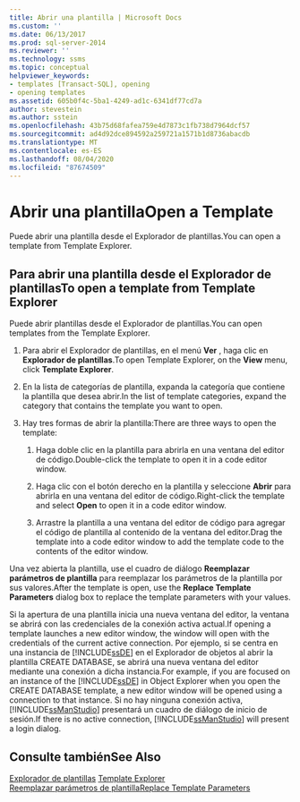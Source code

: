 ```yaml
---
title: Abrir una plantilla | Microsoft Docs
ms.custom: ''
ms.date: 06/13/2017
ms.prod: sql-server-2014
ms.reviewer: ''
ms.technology: ssms
ms.topic: conceptual
helpviewer_keywords:
- templates [Transact-SQL], opening
- opening templates
ms.assetid: 605b0f4c-5ba1-4249-ad1c-6341df77cd7a
author: stevestein
ms.author: sstein
ms.openlocfilehash: 43b75d68fafea759e4d7873c1fb738d7964dcf57
ms.sourcegitcommit: ad4d92dce894592a259721a1571b1d8736abacdb
ms.translationtype: MT
ms.contentlocale: es-ES
ms.lasthandoff: 08/04/2020
ms.locfileid: "87674509"
---
```

# <a name="open-a-template"></a><span data-ttu-id="09457-102">Abrir una plantilla</span><span class="sxs-lookup"><span data-stu-id="09457-102">Open a Template</span></span>
  <span data-ttu-id="09457-103">Puede abrir una plantilla desde el Explorador de plantillas.</span><span class="sxs-lookup"><span data-stu-id="09457-103">You can open a template from Template Explorer.</span></span>  
  
## <a name="to-open-a-template-from-template-explorer"></a><span data-ttu-id="09457-104">Para abrir una plantilla desde el Explorador de plantillas</span><span class="sxs-lookup"><span data-stu-id="09457-104">To open a template from Template Explorer</span></span>  
 <span data-ttu-id="09457-105">Puede abrir plantillas desde el Explorador de plantillas.</span><span class="sxs-lookup"><span data-stu-id="09457-105">You can open templates from the Template Explorer.</span></span>  
  
1.  <span data-ttu-id="09457-106">Para abrir el Explorador de plantillas, en el menú **Ver** , haga clic en **Explorador de plantillas**.</span><span class="sxs-lookup"><span data-stu-id="09457-106">To open Template Explorer, on the **View** menu, click **Template Explorer**.</span></span>  
  
2.  <span data-ttu-id="09457-107">En la lista de categorías de plantilla, expanda la categoría que contiene la plantilla que desea abrir.</span><span class="sxs-lookup"><span data-stu-id="09457-107">In the list of template categories, expand the category that contains the template you want to open.</span></span>  
  
3.  <span data-ttu-id="09457-108">Hay tres formas de abrir la plantilla:</span><span class="sxs-lookup"><span data-stu-id="09457-108">There are three ways to open the template:</span></span>  
  
    1.  <span data-ttu-id="09457-109">Haga doble clic en la plantilla para abrirla en una ventana del editor de código.</span><span class="sxs-lookup"><span data-stu-id="09457-109">Double-click the template to open it in a code editor window.</span></span>  
  
    2.  <span data-ttu-id="09457-110">Haga clic con el botón derecho en la plantilla y seleccione **Abrir** para abrirla en una ventana del editor de código.</span><span class="sxs-lookup"><span data-stu-id="09457-110">Right-click the template and select **Open** to open it in a code editor window.</span></span>  
  
    3.  <span data-ttu-id="09457-111">Arrastre la plantilla a una ventana del editor de código para agregar el código de plantilla al contenido de la ventana del editor.</span><span class="sxs-lookup"><span data-stu-id="09457-111">Drag the template into a code editor window to add the template code to the contents of the editor window.</span></span>  
  
 <span data-ttu-id="09457-112">Una vez abierta la plantilla, use el cuadro de diálogo **Reemplazar parámetros de plantilla** para reemplazar los parámetros de la plantilla por sus valores.</span><span class="sxs-lookup"><span data-stu-id="09457-112">After the template is open, use the **Replace Template Parameters** dialog box to replace the template parameters with your values.</span></span>  
  
 <span data-ttu-id="09457-113">Si la apertura de una plantilla inicia una nueva ventana del editor, la ventana se abrirá con las credenciales de la conexión activa actual.</span><span class="sxs-lookup"><span data-stu-id="09457-113">If opening a template launches a new editor window, the window will open with the credentials of the current active connection.</span></span> <span data-ttu-id="09457-114">Por ejemplo, si se centra en una instancia de [!INCLUDE[ssDE](../../includes/ssde-md.md)] en el Explorador de objetos al abrir la plantilla CREATE DATABASE, se abrirá una nueva ventana del editor mediante una conexión a dicha instancia.</span><span class="sxs-lookup"><span data-stu-id="09457-114">For example, if you are focused on an instance of the [!INCLUDE[ssDE](../../includes/ssde-md.md)] in Object Explorer when you open the CREATE DATABASE template, a new editor window will be opened using a connection to that instance.</span></span> <span data-ttu-id="09457-115">Si no hay ninguna conexión activa, [!INCLUDE[ssManStudio](../../includes/ssmanstudio-md.md)] presentará un cuadro de diálogo de inicio de sesión.</span><span class="sxs-lookup"><span data-stu-id="09457-115">If there is no active connection, [!INCLUDE[ssManStudio](../../includes/ssmanstudio-md.md)] will present a login dialog.</span></span>  
  
## <a name="see-also"></a><span data-ttu-id="09457-116">Consulte también</span><span class="sxs-lookup"><span data-stu-id="09457-116">See Also</span></span>  
 <span data-ttu-id="09457-117">[Explorador de plantillas](template-explorer.md) </span><span class="sxs-lookup"><span data-stu-id="09457-117">[Template Explorer](template-explorer.md) </span></span>  
 [<span data-ttu-id="09457-118">Reemplazar parámetros de plantilla</span><span class="sxs-lookup"><span data-stu-id="09457-118">Replace Template Parameters</span></span>](replace-template-parameters.md)  
  
  
